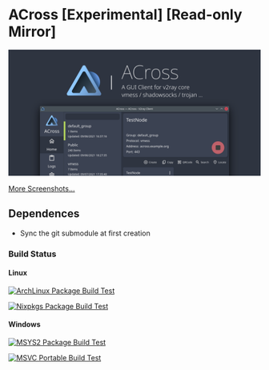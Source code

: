 # ACross [Experimental] [Read-only Mirror]

![banner](misc/design/banner.png)

[More Screenshots...](misc/screenshots)

## Dependences

- Sync the git submodule at first creation

### Build Status

#### Linux
[![ArchLinux Package Build Test](https://github.com/ArkToria/ACross/actions/workflows/arch-build.yaml/badge.svg?branch=master)](https://github.com/ArkToria/ACross/actions/workflows/arch-build.yaml)
 
[![Nixpkgs Package Build Test](https://github.com/ArkToria/ACross/actions/workflows/nix-build.yaml/badge.svg)](https://github.com/ArkToria/ACross/actions/workflows/nix-build.yaml)

#### Windows

[![MSYS2 Package Build Test](https://github.com/ArkToria/ACross/actions/workflows/msys2-mingw64-build.yaml/badge.svg)](https://github.com/ArkToria/ACross/actions/workflows/msys2-mingw64-build.yaml)

[![MSVC Portable Build Test](https://github.com/ArkToria/ACross/actions/workflows/msvc-build.yaml/badge.svg)](https://github.com/ArkToria/ACross/actions/workflows/msvc-build.yaml)
